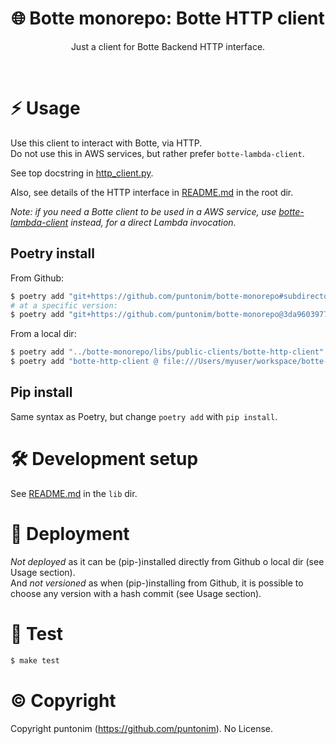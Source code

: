 <p align="center">
  <h1 align="center">
    🌐 Botte monorepo: Botte HTTP client
  </h1>
  <p align="center">
    Just a client for Botte Backend HTTP interface.
  <p>
</p>

<br>

⚡ Usage
=======

Use this client to interact with Botte, via HTTP.\
Do not use this in AWS services, but rather prefer `botte-lambda-client`.

See top docstring in [http_client.py](botte_http_client/http_client.py).

Also, see details of the HTTP interface in [README.md](../../../README.md) in the root dir.

*Note: if you need a Botte client to be used in a AWS service, use 
 [botte-lambda-client](../botte-lambda-client) instead, for a direct Lambda invocation*.

Poetry install
--------------
From Github:
```sh
$ poetry add "git+https://github.com/puntonim/botte-monorepo#subdirectory=libs/public-clients/botte-http-client"
# at a specific version:
$ poetry add "git+https://github.com/puntonim/botte-monorepo@3da9603977a5e2948429627ac83309353cca693d#subdirectory=libs/public-clients/botte-http-client"
```

From a local dir:
```sh
$ poetry add "../botte-monorepo/libs/public-clients/botte-http-client"
$ poetry add "botte-http-client @ file:///Users/myuser/workspace/botte-monorepo/libs/public-clients/botte-http-client"
```

Pip install
-----------
Same syntax as Poetry, but change `poetry add` with `pip install`.


🛠️ Development setup
====================

See [README.md](../../README.md) in the `lib` dir.


🚀 Deployment
=============

*Not deployed* as it can be (pip-)installed directly from Github o local dir 
 (see Usage section).\
And *not versioned* as when (pip-)installing from Github, it is possible to choose
 any version with a hash commit (see Usage section).


🔨 Test
======

```sh
$ make test
```


©️ Copyright
=============

Copyright puntonim (https://github.com/puntonim). No License.
